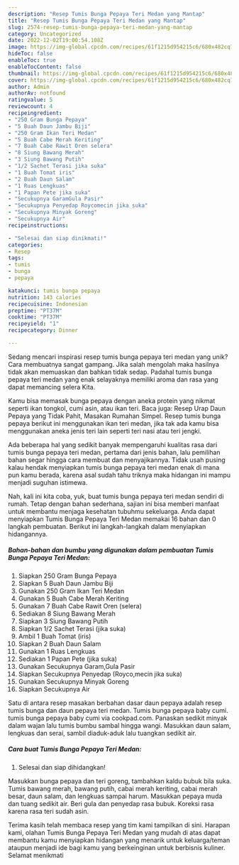 ```yaml
---
description: "Resep Tumis Bunga Pepaya Teri Medan yang Mantap"
title: "Resep Tumis Bunga Pepaya Teri Medan yang Mantap"
slug: 2574-resep-tumis-bunga-pepaya-teri-medan-yang-mantap
category: Uncategorized
date: 2022-12-02T19:00:54.108Z
image: https://img-global.cpcdn.com/recipes/61f1215d954215c6/680x482cq70/tumis-bunga-pepaya-teri-medan-foto-resep-utama.jpg
hideToc: false
enableToc: true
enableTocContent: false
thumbnail: https://img-global.cpcdn.com/recipes/61f1215d954215c6/680x482cq70/tumis-bunga-pepaya-teri-medan-foto-resep-utama.jpg
cover: https://img-global.cpcdn.com/recipes/61f1215d954215c6/680x482cq70/tumis-bunga-pepaya-teri-medan-foto-resep-utama.jpg
author: Admin
authorAv: notfound
ratingvalue: 5
reviewcount: 4
recipeingredient:
- "250 Gram Bunga Pepaya"
- "5 Buah Daun Jambu Biji"
- "250 Gram Ikan Teri Medan"
- "5 Buah Cabe Merah Keriting"
- "7 Buah Cabe Rawit Oren selera"
- "8 Siung Bawang Merah"
- "3 Siung Bawang Putih"
- "1/2 Sachet Terasi jika suka"
- "1 Buah Tomat iris"
- "2 Buah Daun Salam"
- "1 Ruas Lengkuas"
- "1 Papan Pete jika suka"
- "Secukupnya GaramGula Pasir"
- "Secukupnya Penyedap Roycomecin jika suka"
- "Secukupnya Minyak Goreng"
- "Secukupnya Air"
recipeinstructions:

- "Selesai dan siap dinikmati!"
categories:
- Resep
tags:
- tumis
- bunga
- pepaya

katakunci: tumis bunga pepaya 
nutrition: 143 calories
recipecuisine: Indonesian
preptime: "PT37M"
cooktime: "PT37M"
recipeyield: "1"
recipecategory: Dinner

---
```





Sedang mencari inspirasi resep tumis bunga pepaya teri medan yang unik? Cara membuatnya sangat gampang. Jika salah mengolah maka hasilnya tidak akan memuaskan dan bahkan tidak sedap. Padahal tumis bunga pepaya teri medan yang enak selayaknya memiliki aroma dan rasa yang dapat memancing selera Kita.





Kamu bisa memasak bunga pepaya dengan aneka protein yang nikmat seperti ikan tongkol, cumi asin, atau ikan teri. Baca juga: Resep Urap Daun Pepaya yang Tidak Pahit, Masakan Rumahan Simpel. Resep tumis bunga pepaya berikut ini menggunakan ikan teri medan, jika tak ada kamu bisa menggunakan aneka jenis teri lain seperti teri nasi atau teri jengki.

Ada beberapa hal yang sedikit banyak mempengaruhi kualitas rasa dari tumis bunga pepaya teri medan, pertama dari jenis bahan, lalu pemilihan bahan segar hingga cara membuat dan menyajikannya. Tidak usah pusing kalau hendak menyiapkan tumis bunga pepaya teri medan enak di mana pun kamu berada, karena asal sudah tahu triknya maka hidangan ini mampu menjadi suguhan istimewa.






Nah, kali ini kita coba, yuk, buat tumis bunga pepaya teri medan sendiri di rumah. Tetap dengan bahan sederhana, sajian ini bisa memberi manfaat untuk membantu menjaga kesehatan tubuhmu sekeluarga. Anda dapat menyiapkan Tumis Bunga Pepaya Teri Medan memakai 16 bahan dan 0 langkah pembuatan. Berikut ini langkah-langkah dalam menyiapkan hidangannya.

<!--inarticleads1-->

##### Bahan-bahan dan bumbu yang digunakan dalam pembuatan Tumis Bunga Pepaya Teri Medan:

1. Siapkan 250 Gram Bunga Pepaya
1. Siapkan 5 Buah Daun Jambu Biji
1. Gunakan 250 Gram Ikan Teri Medan
1. Gunakan 5 Buah Cabe Merah Keriting
1. Gunakan 7 Buah Cabe Rawit Oren (selera)
1. Sediakan 8 Siung Bawang Merah
1. Siapkan 3 Siung Bawang Putih
1. Siapkan 1/2 Sachet Terasi (jika suka)
1. Ambil 1 Buah Tomat (iris)
1. Siapkan 2 Buah Daun Salam
1. Gunakan 1 Ruas Lengkuas
1. Sediakan 1 Papan Pete (jika suka)
1. Gunakan Secukupnya Garam,Gula Pasir
1. Siapkan Secukupnya Penyedap (Royco,mecin jika suka)
1. Gunakan Secukupnya Minyak Goreng
1. Siapkan Secukupnya Air


Satu di antara resep masakan berbahan dasar daun pepaya adalah resep tumis bunga dan daun pepaya teri medan. Tumis bunga pepaya baby cumi. tumis bunga pepaya baby cumi via cookpad.com. Panaskan sedikit minyak dalam wajan lalu tumis bumbu sambal hingga wangi. Masukkan daun salam, lengkuas dan serai, sambil diaduk-aduk lalu tuangkan sedikit air. 

<!--inarticleads2-->

##### Cara buat Tumis Bunga Pepaya Teri Medan:


1. Selesai dan siap dihidangkan!

Masukkan bunga pepaya dan teri goreng, tambahkan kaldu bubuk bila suka. Tumis bawang merah, bawang putih, cabai merah keriting, cabai merah besar, daun salam, dan lengkuas sampai harum. Masukkan pepaya muda dan tuang sedikit air. Beri gula dan penyedap rasa bubuk. Koreksi rasa karena rasa teri sudah asin. 

Terima kasih telah membaca resep yang tim kami tampilkan di sini. Harapan kami, olahan Tumis Bunga Pepaya Teri Medan yang mudah di atas dapat membantu kamu menyiapkan hidangan yang menarik untuk keluarga/teman ataupun menjadi ide bagi kamu yang berkeinginan untuk berbisnis kuliner. Selamat menikmati
